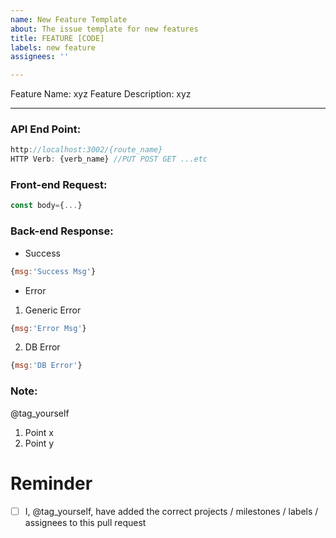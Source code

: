 ```yaml
---
name: New Feature Template
about: The issue template for new features
title: FEATURE [CODE]
labels: new feature
assignees: ''

---
```


Feature Name: xyz
Feature Description: xyz

---

### API End Point:
```javascript
http://localhost:3002/{route_name}
HTTP Verb: {verb_name} //PUT POST GET ...etc
```
### Front-end Request:
```javascript
const body={...}
```
### Back-end Response:
- Success
```javascript
{msg:'Success Msg'}
```
- Error 
1. Generic Error
```javascript
{msg:'Error Msg'}
```
2. DB Error
```javascript
{msg:'DB Error'}
```
### Note:
@tag_yourself
1. Point x
2. Point y

# Reminder

- [ ] I, @tag_yourself, have added the correct projects / milestones / labels / assignees to this pull request
